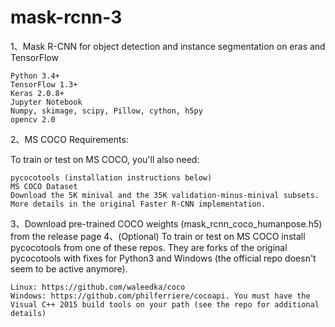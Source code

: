 # mask-rcnn-3
1、Mask R-CNN for object detection and instance segmentation on eras and TensorFlow

    Python 3.4+
    TensorFlow 1.3+
    Keras 2.0.8+
    Jupyter Notebook
    Numpy, skimage, scipy, Pillow, cython, h5py
    opencv 2.0

2、MS COCO Requirements:

To train or test on MS COCO, you'll also need:

    pycocotools (installation instructions below)
    MS COCO Dataset
    Download the 5K minival and the 35K validation-minus-minival subsets. More details in the original Faster R-CNN implementation.

3、Download pre-trained COCO weights (mask_rcnn_coco_humanpose.h5) from the release page 4、(Optional) To train or test on MS COCO install pycocotools from one of these repos. They are forks of the original pycocotools with fixes for Python3 and Windows (the official repo doesn't seem to be active anymore).

    Linux: https://github.com/waleedka/coco
    Windows: https://github.com/philferriere/cocoapi. You must have the Visual C++ 2015 build tools on your path (see the repo for additional details)
